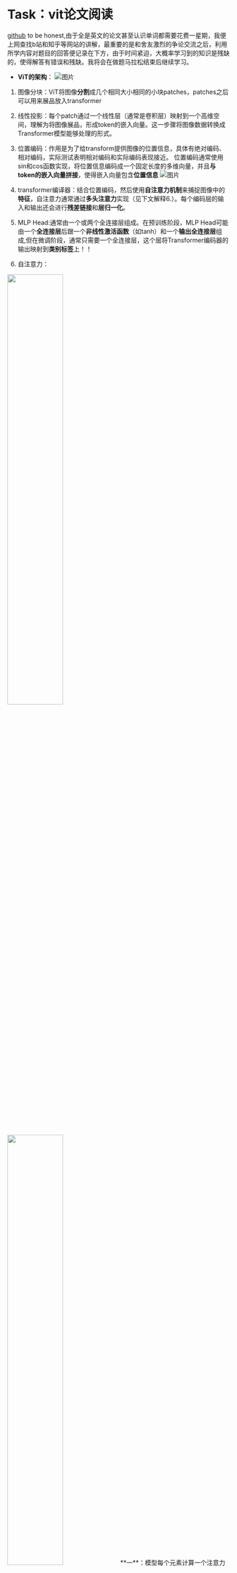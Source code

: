 # Task：vit论文阅读
[github](git@github.com:cailibin00/machinelearning.git)
to be honest,由于全是英文的论文甚至认识单词都需要花费一星期，我便上网查找b站和知乎等网站的讲解，最重要的是和舍友激烈的争论交流之后，利用所学内容对题目的回答便记录在下方，由于时间紧迫，大概率学习到的知识是残缺的，使得解答有错误和残缺。我将会在做题马拉松结束后继续学习。

* **ViT的架构**：
![图片](/模型.jpg)
1. 图像分块：ViT将图像**分割**成几个相同大小相同的小块patches，patches之后可以用来展品放入transformer

2. 线性投影：每个patch通过一个线性层（通常是卷积层）映射到一个高维空间，理解为将图像展品，形成token的嵌入向量。这一步骤将图像数据转换成Transformer模型能够处理的形式。

3. 位置编码：作用是为了给transform提供图像的位置信息，具体有绝对编码、相对编码，实际测试表明相对编码和实际编码表现接近。
位置编码通常使用sin和cos函数实现，将位置信息编码成一个固定长度的多维向量，并且**与token的嵌入向量拼接**，使得嵌入向量包含**位置信息**
![图片](/位置编码.png)

4. transformer编译器：结合位置编码，然后使用**自注意力机制**来捕捉图像中的**特征**，自注意力通常通过**多头注意力**实现（见下文解释6.）。每个编码层的输入和输出还会进行**残差链接**和**层归一化**。

5. MLP Head:通常由一个或两个全连接层组成。在预训练阶段，MLP Head可能由一个**全连接层**后跟一个**非线性激活函数**（如tanh）和一个**输出全连接层**组成,但在微调阶段，通常只需要一个全连接层，这个层将Transformer编码器的输出映射到**类别标签**上！！

6. 自注意力：
<img src="/点积.jpg" width=50%>
<img src="/公式.jpg" width=50%>
**一**：模型每个元素计算一个注意力分数，反映了模型在生成输出时对每个元素的相关程度，由 **查询向量（Query）** 和 **键向量（Key）** 之间的点积决定，为了数据的稳定性，通常除以键-查询空间维度平方根。
**二**：softmax函数，将注意力分数转换为概率分布，0-1，且相加为1（总公式如上图二），得到在0-1的一组数据
**三**：调整各个权重，可以让模型同时预测，也就是每个token之后，预测下一个可能的token，可以让模型得到充分训练机会，在这过程中还会使用**掩码**，减少后方token对前方token影响。（下面图二是用单注意例子解释调整模型参数的过程）
<img src="/参数.jpg" width=50%>
<img src="/单注意.jpg" width=50%>
**四**：将值矩阵分成两个小矩阵相乘，减少参数数量
**五**：后方token的归一化的注意力分数和值矩阵得到的小矩阵**相乘**，得到的向量加到前方的token，得到预测。若是多注意，不止一个注意力头，而是多个单注意**并行**，再将所有的映射得到的向量和后方的token**相加**，得到预测值
六是feed-forward，使用线性回归层fc，增强**泛化能力**，使得模型预测的效果更好。

* **ViT与CNN的比较**：
1. 输入数据：ViT可以处理任意大小的图像，而CNN通常需要固定大小。因为vit把图像分块之后，可以独立处理patch，然后通过位置编码理解位置关系。而CNN通过卷积操作，模型有固定的长款限制。

2. 特征提取：上文所讲，vit可以依赖自注意力来处理，能够注重全局特征和局部特征，而CNN主要提取局部特征。但是vit也有局限，这里摘抄kimi解释的一句话 “在小数据集上，ViT的性能通常不如CNN，因为它需要大量的数据来学习有效的局部特征表示”。

3. ViT需要更多的计算资源和内存，因为Transformer的自注意力机制计算复杂度较高


* **ViT的关键技术创新点**：
1. 将Transformer架构引入到**视觉领域**，利用**自注意力机制**来处理图像数据。
2. 通过Transformer编码器处理图像块的序列，捕捉全局和局部特征。
3. 通过MLPHead进行分类或回归任务。

